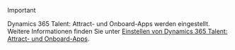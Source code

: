> [!IMPORTANT]
> Dynamics 365 Talent: Attract- und Onboard-Apps werden eingestellt. Weitere Informationen finden Sie unter [Einstellen von Dynamics 365 Talent: Attract- und Onboard-Apps](https://community.dynamics.com/365/talent/b/dynamics365fortalent/posts/retiring-dynamics-365-talent-attract-and-onboard-apps).
